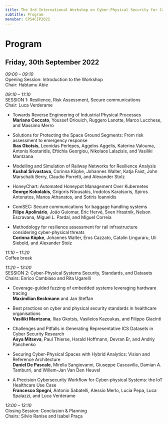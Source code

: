 ```yaml
---
title: The 3rd International Workshop on Cyber-Physical Security for Critical Infrastructures Protection (CPS4CIP 2022)
subtitle: Program
menubar: CPS4CIP2022
---
```


# Program
## Friday, 30th September 2022

*09:00 – 09:10*<br />
Opening Session: Introduction to the Workshop<br />
Chair: Habtamu Abie

*09:10 – 11:10*<br />
SESSION 1: Resilience, Risk Assessment, Secure communications<br />
Chair: Luca Verderame<br />

- Towards Reverse Engineering of Industrial Physical Processes<br />
  **Mariano Ceccato**, Youssef Driouich, Ruggero Lanotte, Marco Lucchese, and Massimo Merro

- Solutions for Protecting the Space Ground Segments: From risk assessment to emergency response<br />
  **Ilias Gkotsis**, Leonidas Perlepes, Aggelos Aggelis, Katerina Valouma, Antonis Kostaridis, Eftichia Georgiou, Nikolaos Lalazisis, and Vasiliki Mantzana 

- Modelling and Simulation of Railway Networks for Resilience Analysis<br />
  **Kushal Srivastava**, Corinna Köpke, Johannes Walter, Katja Faist, John Marschalk Berry, Claudio Porretti, and Alexander Stolz

- HoneyChart: Automated Honeypot Management Over Kubernetes<br />
  **George Kokolakis**, Grigoris Ntousakis, Irodotos Karatsoris, Spiros Antonatos, Manos Athanatos, and Sotiris Ioannidis

- ComSEC: Secure communications for baggage handling systems<br />
  **Filipe Apolinário**, João Guiomar, Éric Hervé, Sven Hrastnik, Nelson Escravana, Miguel L. Pardal, and Miguel Correia

- Methodology for resilience assessment for rail infrastructure considering cyber-physical threats<br />
  **Corinna Köpke**, Johannes Walter, Eros Cazzato, Catalin Linguraru, Uli Siebold, and Alexander Stolz

*11:10 – 11:20*<br />
Coffee break

*11:20 – 13:00*<br />
SESSION 2: Cyber-Physical Systems Security, Standards, and Datasets<br />
Chairs: Enrico Cambiaso and Rita Ugarelli

- Coverage-guided fuzzing of embedded systems leveraging hardware tracing<br />
  **Maximilian Beckmann** and Jan Steffan

- Best practices on cyber and physical security standards in healthcare organisations <br />
  **Vasiliki Mantzana**, Ilias Gkotsis, Vasileios Kazoukas, and Filippo Giacinti

- Challenges and Pitfalls in Generating Representative ICS Datasets in Cyber Security Research<br />
  **Asya Mitseva**, Paul Thierse, Harald Hoffmann, Devran Er, and Andriy Panchenko

- Securing Cyber-Physical Spaces with Hybrid Analytics: Vision and Reference Architecture<br />
  **Daniel De Pascale**, Mirella Sangiovanni, Giuseppe Cascavilla, Damian A. Tamburri, and Willem-Jan Van Den Heuvel

- A Precision Cybersecurity Workflow for Cyber-physical Systems: the IoT Healthcare Use Case<br />
  **Francesco Spegni**, Antonio Sabatelli, Alessio Merlo, Lucia Pepa, Luca Spalazzi, and Luca Verderame

*13:00 – 13:10*<br />
Closing Session: Conclusion & Planning<br />
Chairs: Silvio Ranise and Isabel Praça